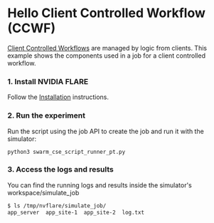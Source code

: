 # Hello Client Controlled Workflow (CCWF)

[Client Controlled Workflows](https://nvflare.readthedocs.io/en/main/programming_guide/controllers/client_controlled_workflows.html) are managed
by logic from clients. This example shows the components used in a job for a client controlled workflow.

### 1. Install NVIDIA FLARE

Follow the [Installation](https://nvflare.readthedocs.io/en/main/quickstart.html) instructions.

### 2. Run the experiment

Run the script using the job API to create the job and run it with the simulator:

```
python3 swarm_cse_script_runner_pt.py
```

### 3. Access the logs and results

You can find the running logs and results inside the simulator's workspace/simulate_job

```bash
$ ls /tmp/nvflare/simulate_job/
app_server  app_site-1  app_site-2  log.txt

```
